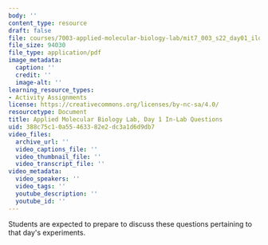 ```yaml
---
body: ''
content_type: resource
draft: false
file: courses/7003-applied-molecular-biology-lab/mit7_003_s22_day01_ilq.pdf
file_size: 94030
file_type: application/pdf
image_metadata:
  caption: ''
  credit: ''
  image-alt: ''
learning_resource_types:
- Activity Assignments
license: https://creativecommons.org/licenses/by-nc-sa/4.0/
resourcetype: Document
title: Applied Molecular Biology Lab, Day 1 In-Lab Questions
uid: 388c75c1-0a55-4633-82e2-dc3a1d6d9db7
video_files:
  archive_url: ''
  video_captions_file: ''
  video_thumbnail_file: ''
  video_transcript_file: ''
video_metadata:
  video_speakers: ''
  video_tags: ''
  youtube_description: ''
  youtube_id: ''
---
```

Students are expected to prepare to discuss these questions pertaining to that day's experiments.